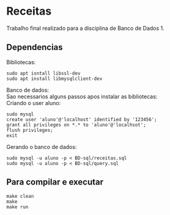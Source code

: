 # Receitas
Trabalho final realizado para a disciplina de Banco de Dados 1.

## Dependencias
Bibliotecas:
```
sudo apt isntall libssl-dev
sudo apt install libmysqlclient-dev
```
Banco de dados: \
Sao necessarios alguns passos apos instalar as bibliotecas: \
Criando o user aluno:
```
sudo mysql
create user 'aluno'@'localhost' identified by '123456';
grant all privileges on *.* to 'aluno'@'localhsot';
flush privileges;
exit
```
Gerando o banco de dados:
```
sudo mysql -u aluno -p < BD-sql/receitas.sql
sudo mysql -u aluno -p < BD-sql/query.sql
```

## Para compilar e executar
```
make clean
make
make run
```

